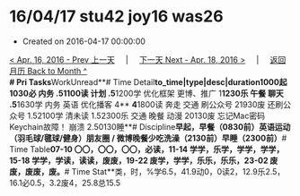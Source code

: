 # 16/04/17 stu42 joy16 was26

* Created on 2016-04-17 00:00:00

[&lt; Apr. 16, 2016 - Prev 上一天](d16.md)     \|     [下一天 Next - Apr. 18, 2016 &gt;](d18.md)     \|     [返回月历 Back to Month ^](index.md)   
**\# Pri Tasks**WorkUnread**\# Time Detail**to\_time\|type\|desc\|duration1000起1030必 内务 .51100读 计划 .5**1200学 优化框架 更博、推广 1**1230乐 午餐 聊天 .5**1630学 内务 英语 优化播客 4** **4**1800读 奔走 交通 刷公众号 21930废 还刷公众号 1.52100学 清未读 1.52300乐 交通 晚餐 动漫 20130废 忘记Mac密码 Keychain故障！ 崩溃 2.50130睡**\# Discipline**早起，早餐（0830前）英语运动（羽毛球/毽球/健身）朋友圈 / 微博晚餐少吃洗澡（2130前）早睡（2300前）**\# Time Table**07-10 〇〇，〇〇，〇〇，必读，11-14 学学，乐学，学学，学学，15-18 学学，学读，读读，废废，19-22 废学，学学，乐乐，乐乐，23-02 废废，废废，废。**\# Time Stat**类，时，%学6.5，41.9动0，0读2，12.9乐2.5，16.1必0.5，3.2废4，25.8总15.5

